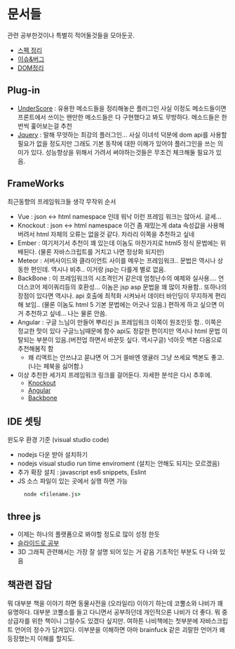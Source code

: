 # 문서들

  관련 공부한것이나 특별히 적어둘것들을 모아둔곳.

- [스펙 정리](/Interpreter/JavaScript%20DOM/SPEC.md)
- [이슈&버그](/Interpreter/JavaScript%20DOM/ISSUE%26BUG.md)
- [DOM정리](/Interpreter/JavaScript%20DOM/DOM.md)

## Plug-in

- [UnderScore](http://underscorejs.org/) : 유용한 메소드들을 정리해놓은 플러그인 사실 이정도 메소드들이면 프론트에서 쓰이는 왠만한 메소드들은 다 구현했다고 봐도 무방하다. 메소드들은 한번씩 훑어보는걸 추천
- [Jquery](http://jquery.com/) : 말해 무엇하는 최강의 플러그인... 사실 이녀석 덕분에 dom api를 사용할 필요가 없을 정도지만 그래도 기본 동작에 대한 이해가 있어야 플러그인을 쓰는 의미가 있다. 성능향상을 위해서 가려서 써야하는것들은 무조건 체크해둘 필요가 있음.

## FrameWorks

  최근동향의 프레임워크들 생각 무작위 순서

- Vue : json <-> html namespace  인데 워낙 이런 프레임 워크는 많아서. 글세...
- Knockout : json <-> html namespace 이건 좀 재밌는게 data 속성값을 사용해버려서 html 자체의 오류는 없을것 같다. 차라리 이쪽을 추천하고 싶네
- Ember : 여기저기서 추천이 꽤 있는데 이놈도 마찬가지로 html5 정식 문법에는 위배된다. (물론 자바스크립트를 거치고 나면 정상화 되지만)
- Meteor : 서버사이드와 클라이언트 사이를 메우는 프레임워크.. 문법은 역시나 상동한 편인데. 역시나 비추.. 이거랑 jsp는 다를게 별로 없음.
- BackBone : 이 프레임워크의 시조격인거 같은데 엄청난수의 예제와 실사용.... 언더스코어 제이쿼리등의 호환성... 이놈은 jsp asp 문법을 꽤 많이 차용함.. 또하나의 장점이 있다면 역시나. api 호출에 최적화 시켜놔서 데이터 바인딩이 무지하게 편리해 보임.. (물론 이놈도 html 5 기본 문법에는 어긋나 있음.) 편하게 하고 싶으면 이거 추천하고 싶네... 나는 물론 안씀.
- Angular : 구글 느님이 만들어 뿌리신 js 프레임워크 이쪽이 원조인듯 함.. 이쪽은 정교한 맛이 있다 구글느님때문에 함수 api도 정갈한 편이지만 역시나 html 문법 이탈되는 부분이 있음.(버전업 하면서 바꾼듯 싶다. 역시구글) 넉아웃 백본 다음으로 추천해봄직 함
  - 왜 리액트는 안쓰냐고 묻냐면 어 그거 쓸바엔 앵귤러 그냥 쓰세요 백본도 좋고. (나는 페북을 싫어함.)
- 이상 추천한 세가지 프레임워크 링크를 걸어둔다. 자세한 분석은 다시 추후에.
  - [Knockout](http://knockoutjs.com/)
  - [Angular](https://www.angularjs.org/)
  - [Backbone](http://backbonejs.org/)

## IDE 셋팅

  윈도우 환경 기준 (visual studio code)
  
  - nodejs 다운 받아 설치하기
  - nodejs visual studio run time enviroment (설치는 안해도 되지는 모르겠음)
  - 추가 확장 설치 : javascript es6 snippets, Eslint
  - JS 소스 파일이 있는 곳에서 실행 하면 가능
    ```cmd
      node <filename.js>
    ```

## three js

  - 이제는 하나의 플랫폼으로 봐야할 정도로 많이 성정 한듯
  - [슬라이드로 공부](http://davidscottlyons.com/threejs-intro/)
  - 3D 그래픽 관련해서는 가장 잘 설명 되어 있는 거 같음 기초적인 부분도 다 나와 있음

## 책관련 잡담

뭐 대부분 책을 이야기 하면 동물사전을 (오라일리) 이야기 하는데 코뿔소와 나비가 꽤 유명하다. 대부분 코뿔소를 들고 다니면서 공부하던데 개인적으론 나비가 더 좋다.
뭐 중상급자를 위한 책이니 그럴수도 있겠다 싶지만. 여하튼 나비책에는 첫부분에 자바스크립트 언어의 정수가 담겨있다. 이부분을 이해하면 아마 brainfuck 같은 괴랄한 언어가 왜 등장했는지 이해를 할지도.
